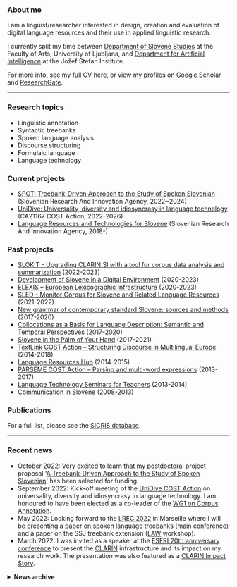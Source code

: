 ### About me
I am a linguist/researcher interested in design, creation and evaluation of digital language resources and their use in applied linguistic research. 

I currently split my time between [Department of Slovene Studies](https://slov.ff.uni-lj.si/en) at the Faculty of Arts, University of Ljubljana, and [Department for Artificial Intelligence](https://ailab.ijs.si/) at the Jožef Stefan Institute.

For more info, see my <a href="https://kajad.github.io/pdf/cv_kd_en_092021.pdf" target="_blank">full CV here</a>, or view my profiles on [Google Scholar](https://scholar.google.com/citations?user=KWq-H4AAAAAJ&hl=en) and [ResearchGate](https://www.researchgate.net/profile/Kaja-Dobrovoljc).

---
### Research topics
- Linguistic annotation
- Syntactic treebanks
- Spoken language analysis
- Discourse structuring
- Formulaic language
- Language technology

### Current projects
- [SPOT: Treebank-Driven Approach to the Study of Spoken Slovenian](https://spot.ff.uni-lj.si/en) (Slovenian Research And Innovation Agency, 2022‒2024)
- [UniDive: Universality, diversity and idiosyncrasy in language technology](https://www.cost.eu/actions/CA21167/) (CA21167 COST Action, 2022-2026)
- [Language Resources and Technologies for Slovene](http://www.sicris.si/public/jqm/prg.aspx?lang=eng&opdescr=search&opt=2&subopt=700&code1=cmn&code2=auto&psize=1&hits=1&page=1&count=&search_term=pedago%C5%A1ka%20fakulteta&id=17683&slng=&order_by=) (Slovenian Research And Innovation Agency, 2018-)

### Past projects
- [SLOKIT - Upgrading CLARIN.SI with a tool for corpus data analysis and summarization](https://slokit.ijs.si/) (2022-2023)
- [Development of Slovene in a Digital Environment](https://slovenscina.eu/en) (2020-2023)
- [ELEXIS – European Lexicographic Infrastructure](https://elex.is/) (2020-2023)
- [SLED - Monitor Corpus for Slovene and Related Language Resources](http://sled.ijs.si/) (2021-2022)
- [New grammar of contemporary standard Slovene: sources and methods](https://slovnica.ijs.si/?lang=en) (2017-2020)
- [Collocations as a Basis for Language Description: Semantic and Temporal Perspectives](https://www.cjvt.si/kolos/en/) (2017-2020)
- [Slovene in the Palm of Your Hand](http://projekt.slo-na-dlani.si/en/) (2017-2021)
- [TextLink COST Action – Structuring Discourse in Multilingual Europe](http://www.textlink.ii.metu.edu.tr/) (2014-2018)
- [Language Resources Hub](https://viri.trojina.si/) (2014-2015)
- [PARSEME COST Action – Parsing and multi-word expressions](https://typo.uni-konstanz.de/parseme/) (2013-2017)
- [Language Technology Seminars for Teachers](http://ucitelji.sdjt.si/) (2013-2014)
- [Communication in Slovene](http://eng.slovenscina.eu/) (2008-2013)


### Publications

For a full list, please see the [SICRIS database](https://bib.cobiss.net/bibliographies/si/webBiblio/bib201_20220608_100848_36491.html).

---
### Recent news
- October 2022: Very excited to learn that my postdoctoral project proposal '[A Treebank-Driven Approach to the Study of Spoken Slovenian](https://spot.ff.uni-lj.si/en)' has been selected for funding.
- September 2022: Kick-off meeting of the [UniDive COST Action](https://www.cost.eu/actions/CA21167/) on universality, diversity and idiosyncrasy in language technology. I am honoured to have been elected as a co-leader of the [WG1 on Corpus Annotation](https://unidive.lisn.upsaclay.fr/doku.php?id=wg1:wg1).
- May 2022: Looking forward to the [LREC 2022](https://lrec2022.lrec-conf.org/en/) in Marseille where I will be presenting a paper on spoken language treebanks (main conference) and a paper on the SSJ treebank extension ([LAW](https://cemantix.org/workshops/law/xvi/) workshop).
- March 2022: I was invited as a speaker at the [ESFRI 20th anniversary conference](https://www.esfri.eu/esfri-events/esfri-20years-conference?qt-event=1#qt-event) to present the [CLARIN](https://www.clarin.eu/) infrastructure and its impact on my research work. The presentation was also featured as a [CLARIN Impact Story](https://www.clarin.eu/impact-stories/open-language-resources-smarter-artificial-intelligence).

<details>
<summary><b>News archive</b></summary>
 
<li>October 2021: Kick-off meeting for project <a href="http://sled.ijs.si/">SLED: Monitor Corpus for Slovene and Related Language Resources</a>.</li>
<li>July 2021: Launch of the DSDE <a href="https://universaldependencies.org/">Universal Dependencies</a> annotation campaign aiming at 5,000 new manually parsed sentences for Slovenian.</li>
<li>April 2021: I co-organized the <a href="https://gitlab.com/ceramisch/eacl21diversity/-/wikis/EACL-2021-language-diversity-panel-and-games>EACL 2021 Language Diversity Games</a> as part of the Language Diversity Panel and Games event at EACL 2021.</li>
<li>March 2021: I joined the <a href="https://slovenscina.eu/en">Development of Slovene in a Digital Environment</a> project to work on SSJ UD treebank extension, CLASSLA-Stanza pipeline evaluation and GOS spoken corpus concordancer.</li>
 
</details>

